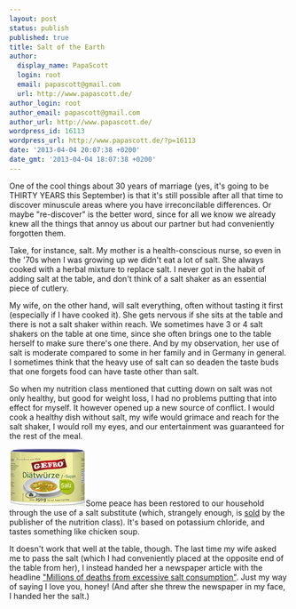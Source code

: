 ```yaml
---
layout: post
status: publish
published: true
title: Salt of the Earth
author:
  display_name: PapaScott
  login: root
  email: papascott@gmail.com
  url: http://www.papascott.de/
author_login: root
author_email: papascott@gmail.com
author_url: http://www.papascott.de/
wordpress_id: 16113
wordpress_url: http://www.papascott.de/?p=16113
date: '2013-04-04 20:07:38 +0200'
date_gmt: '2013-04-04 18:07:38 +0200'
---
```

<p>One of the cool things about 30 years of marriage (yes, it's going to be THIRTY YEARS this September) is that it's still possible after all that time to discover minuscule areas where you have irreconcilable differences. Or maybe "re-discover" is the better word, since for all we know we already knew all the things that annoy us about our partner but had conveniently forgotten them.</p>
<p>Take, for instance, salt. My mother is a health-conscious nurse, so even in the '70s when I was growing up we didn't eat a lot of salt. She always cooked with a herbal mixture to replace salt. I never got in the habit of adding salt at the table, and don't think of a salt shaker as an essential piece of cutlery.</p>
<p>My wife, on the other hand, will salt everything, often without tasting it first (especially if I have cooked it). She gets nervous if she sits at the table and there is not a salt shaker within reach. We sometimes have 3 or 4 salt shakers on the table at one time, since she often brings one to the table herself to make sure there's one there. And by my observation, her use of salt is moderate compared to some in her family and in Germany in general. I sometimes think that the heavy use of salt can so deaden the taste buds that one forgets food can have taste other than salt.</p>
<p>So when my nutrition class mentioned that cutting down on salt was not only healthy, but good for weight loss, I had no problems putting that into effect for myself. It however opened up a new source of conflict. I would cook a healthy dish without salt, my wife would grimace and reach for the salt shaker, I would roll my eyes, and our entertainment was guaranteed for the rest of the meal.</p>
<p><img src="/assets/gefro-040413.png" alt="Gefro Diätwurze" class='alignright' />Some peace has been restored to our household through the use of a salt substitute (which, strangely enough, is <a href="http://www.myline24.de/shop/essen-trinken/gefro-produktwelt/gefro-di%C3%A4tw%C3%BCrze-und-di%C3%A4tsuppe">sold</a> by the publisher of the nutrition class). It's based on potassium chloride, and tastes something like chicken soup. </p>
<p>It doesn't work that well at the table, though. The last time my wife asked me to pass the salt (which I had conveniently placed at the opposite end of the table from her), I instead handed her a newspaper article with the headline <a href="http://www.abendblatt.de/ratgeber/wissen/article114765123/Millionen-Tote-durch-zu-hohen-Salzkonsum.html">"Millions of deaths from excessive salt consumption"</a>. Just my way of saying I love you, honey! (And after she threw the newspaper in my face, I handed her the salt.)</p>
